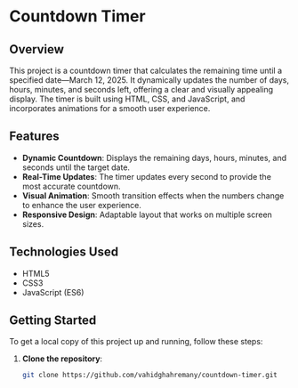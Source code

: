 # Countdown Timer

## Overview

This project is a countdown timer that calculates the remaining time until a specified date—March 12, 2025. It dynamically updates the number of days, hours, minutes, and seconds left, offering a clear and visually appealing display. The timer is built using HTML, CSS, and JavaScript, and incorporates animations for a smooth user experience.

## Features

- **Dynamic Countdown**: Displays the remaining days, hours, minutes, and seconds until the target date.
- **Real-Time Updates**: The timer updates every second to provide the most accurate countdown.
- **Visual Animation**: Smooth transition effects when the numbers change to enhance the user experience.
- **Responsive Design**: Adaptable layout that works on multiple screen sizes.

## Technologies Used

- HTML5
- CSS3
- JavaScript (ES6)

## Getting Started

To get a local copy of this project up and running, follow these steps:

1. **Clone the repository**:
   ```bash
   git clone https://github.com/vahidghahremany/countdown-timer.git
